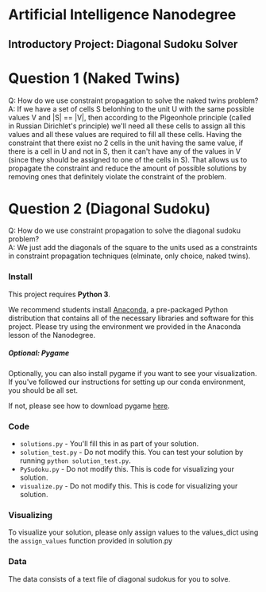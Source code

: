 # Artificial Intelligence Nanodegree
## Introductory Project: Diagonal Sudoku Solver

# Question 1 (Naked Twins)
Q: How do we use constraint propagation to solve the naked twins problem?  
A: If we have a set of cells S belonhing to the unit U with the same possible values V and |S| == |V|, then according to the Pigeonhole principle (called in Russian Dirichlet's principle) we'll need all these cells to assign all this values and all these values are required to fill all these cells.
Having the constraint that there exist no 2 cells in the unit having the same value, if there is a cell in U and not in S, then it can't have any of the values in V (since they should be assigned to one of the cells in S).
That allows us to propagate the constraint and reduce the amount of possible solutions by removing ones that definitely violate the constraint of the problem.

# Question 2 (Diagonal Sudoku)
Q: How do we use constraint propagation to solve the diagonal sudoku problem?  
A: We just add the diagonals of the square to the units used as a constraints in constraint propagation techniques (elminate, only choice, naked twins).

### Install

This project requires **Python 3**.

We recommend students install [Anaconda](https://www.continuum.io/downloads), a pre-packaged Python distribution that contains all of the necessary libraries and software for this project. 
Please try using the environment we provided in the Anaconda lesson of the Nanodegree.

##### Optional: Pygame

Optionally, you can also install pygame if you want to see your visualization. If you've followed our instructions for setting up our conda environment, you should be all set.

If not, please see how to download pygame [here](http://www.pygame.org/download.shtml).

### Code

* `solutions.py` - You'll fill this in as part of your solution.
* `solution_test.py` - Do not modify this. You can test your solution by running `python solution_test.py`.
* `PySudoku.py` - Do not modify this. This is code for visualizing your solution.
* `visualize.py` - Do not modify this. This is code for visualizing your solution.

### Visualizing

To visualize your solution, please only assign values to the values_dict using the ```assign_values``` function provided in solution.py

### Data

The data consists of a text file of diagonal sudokus for you to solve.
